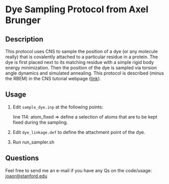 # Dye Sampling Protocol from Axel Brunger

## Description
This protocol uses CNS to sample the position of a dye (or any molecule really) that is covalently
attached to a particular residue in a protein. The dye is first placed next to its matching residue
with a simple rigid body energy minimization. Then the position of the dye is sampled via torsion
angle dynamics and simulated annealing. This protocol is described (minus the RBEM) in the CNS tutorial
webpage ([link](http://cns-online.org/v1.3/tutorial/fret/dye_simulations/text.html)).

## Usage
1. Edit `sample_dye.inp` at the following points:

    line 114: atom_fixed => define a selection of atoms that are to be kept fixed during the sampling.

2. Edit `dye_linkage.def` to define the attachment point of the dye.

3. Run run_sampler.sh 

## Questions
Feel free to send me an e-mail if you have any Qs on the code/usage: joaor@stanford.edu
